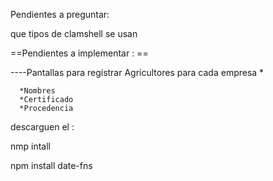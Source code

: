 Pendientes a preguntar:

que tipos de clamshell se usan

==Pendientes a implementar : ==

----Pantallas para registrar Agricultores para cada empresa *

      *Nombres
      *Certificado
      *Procedencia


descarguen el : 

nmp intall 

npm install date-fns

